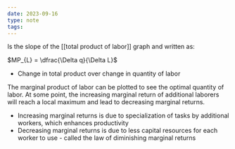 ```yaml
---
date: 2023-09-16
type: note
tags: 
---
```


Is the slope of the [[total product of labor]] graph and written as:

$MP_{L} = \dfrac{\Delta q}{\Delta L}$
- Change in total product over change in quantity of labor

The marginal product of labor can be plotted to see the optimal quantity of labor. At some point, the increasing marginal return of additional laborers will reach a local maximum and lead to decreasing marginal returns.
- Increasing marginal returns is due to specialization of tasks by additional workers, which enhances productivity
- Decreasing marginal returns is due to less capital resources for each worker to use - called the law of diminishing marginal returns